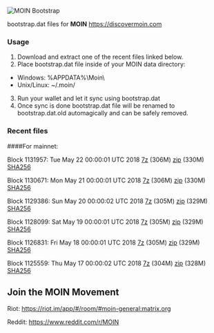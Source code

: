 ![MOIN Bootstrap](https://i.imgur.com/KjM1jMp.jpg)

bootstrap.dat files for **MOIN** https://discovermoin.com

### Usage

1. Download and extract one of the recent files linked below.
2. Place bootstrap.dat file inside of your MOIN data directory:
 - Windows: %APPDATA%\Moin\
 - Unix/Linux: ~/.moin/
3. Run your wallet and let it sync using bootstrap.dat
4. Once sync is done bootstrap.dat file will be renamed to bootstrap.dat.old automagically and can be safely removed.


### Recent files

####For mainnet:

Block 1131957: Tue May 22 00:00:01 UTC 2018 [7z](https://transfer.sh/GGa2n/bootstrap.dat.20180522.7z) (306M) [zip](https://transfer.sh/aNNmH/bootstrap.dat.20180522.zip) (330M) [SHA256](https://transfer.sh/tVTys/sha256.txt)

Block 1130671: Mon May 21 00:00:01 UTC 2018 [7z]() (306M) [zip](https://transfer.sh/KOGx3/bootstrap.dat.20180521.zip) (330M) [SHA256](https://transfer.sh/VpOf9/sha256.txt)

Block 1129386: Sun May 20 00:00:02 UTC 2018 [7z](https://transfer.sh/vPkxF/bootstrap.dat.20180520.7z) (305M) [zip](https://transfer.sh/1XD5x/bootstrap.dat.20180520.zip) (329M) [SHA256](https://transfer.sh/UrfcH/sha256.txt)

Block 1128099: Sat May 19 00:00:01 UTC 2018 [7z](https://transfer.sh/gRFCW/bootstrap.dat.20180519.7z) (305M) [zip](https://transfer.sh/159MPl/bootstrap.dat.20180519.zip) (329M) [SHA256](https://transfer.sh/J3ruD/sha256.txt)

Block 1126831: Fri May 18 00:00:01 UTC 2018 [7z](https://transfer.sh/3eUOb/bootstrap.dat.20180518.7z) (305M) [zip](https://transfer.sh/ewWCS/bootstrap.dat.20180518.zip) (329M) [SHA256](https://transfer.sh/MbFco/sha256.txt)

Block 1125559: Thu May 17 00:00:02 UTC 2018 [7z](https://transfer.sh/WOGCZ/bootstrap.dat.20180517.7z) (304M) [zip](https://transfer.sh/q3OkG/bootstrap.dat.20180517.zip) (328M) [SHA256](https://transfer.sh/Jd19Q/sha256.txt)

## Join the MOIN Movement

Riot: https://riot.im/app/#/room/#moin-general:matrix.org

Reddit: https://www.reddit.com/r/MOIN
